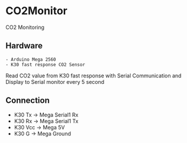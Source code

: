 # CO2Monitor
CO2 Monitoring

## Hardware
    - Arduino Mega 2560
    - K30 fast response CO2 Sensor

Read CO2 value from K30 fast response with Serial Communication and Display to Serial monitor every 5 second

## Connection

* K30 Tx  -> Mega Serial1 Rx
* K30 Rx  -> Mega Serial1 Tx
* K30 Vcc -> Mega 5V
* K30 G   -> Mega Ground